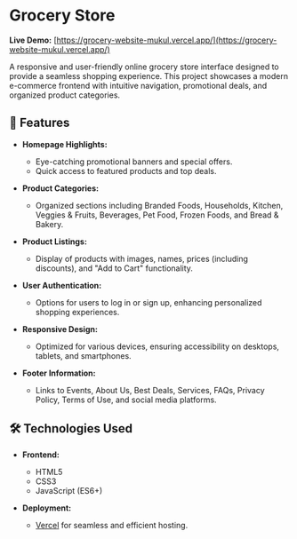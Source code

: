 # Grocery Store

**Live Demo:** [https://grocery-website-mukul.vercel.app/](https://grocery-website-mukul.vercel.app/)

A responsive and user-friendly online grocery store interface designed to provide a seamless shopping experience. This project showcases a modern e-commerce frontend with intuitive navigation, promotional deals, and organized product categories.

## 🌟 Features

- **Homepage Highlights:**
  - Eye-catching promotional banners and special offers.
  - Quick access to featured products and top deals.

- **Product Categories:**
  - Organized sections including Branded Foods, Households, Kitchen, Veggies & Fruits, Beverages, Pet Food, Frozen Foods, and Bread & Bakery.

- **Product Listings:**
  - Display of products with images, names, prices (including discounts), and "Add to Cart" functionality.

- **User Authentication:**
  - Options for users to log in or sign up, enhancing personalized shopping experiences.

- **Responsive Design:**
  - Optimized for various devices, ensuring accessibility on desktops, tablets, and smartphones.

- **Footer Information:**
  - Links to Events, About Us, Best Deals, Services, FAQs, Privacy Policy, Terms of Use, and social media platforms.

## 🛠️ Technologies Used

- **Frontend:**
  - HTML5
  - CSS3
  - JavaScript (ES6+)

- **Deployment:**
  - [Vercel](https://vercel.com/) for seamless and efficient hosting.

